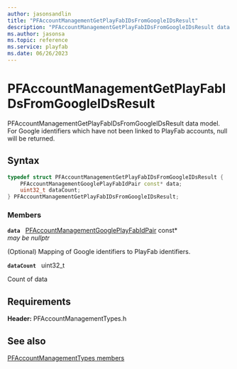 ```yaml
---
author: jasonsandlin
title: "PFAccountManagementGetPlayFabIDsFromGoogleIDsResult"
description: "PFAccountManagementGetPlayFabIDsFromGoogleIDsResult data model. For Google identifiers which have not been linked to PlayFab accounts, null will be returned."
ms.author: jasonsa
ms.topic: reference
ms.service: playfab
ms.date: 06/26/2023
---
```


# PFAccountManagementGetPlayFabIDsFromGoogleIDsResult  

PFAccountManagementGetPlayFabIDsFromGoogleIDsResult data model. For Google identifiers which have not been linked to PlayFab accounts, null will be returned.  

## Syntax  
  
```cpp
typedef struct PFAccountManagementGetPlayFabIDsFromGoogleIDsResult {  
    PFAccountManagementGooglePlayFabIdPair const* data;  
    uint32_t dataCount;  
} PFAccountManagementGetPlayFabIDsFromGoogleIDsResult;  
```
  
### Members  
  
**`data`** &nbsp; [PFAccountManagementGooglePlayFabIdPair](pfaccountmanagementgoogleplayfabidpair.md) const*  
*may be nullptr*  
  
(Optional) Mapping of Google identifiers to PlayFab identifiers.
  
**`dataCount`** &nbsp; uint32_t  
  
Count of data
  
  
## Requirements  
  
**Header:** PFAccountManagementTypes.h
  
## See also  
[PFAccountManagementTypes members](../pfaccountmanagementtypes_members.md)  

  
  

